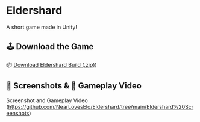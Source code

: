 # Eldershard

A short game made in Unity!

## 🕹️ Download the Game

📦 [Download Eldershard Build (.zip)](https://drive.google.com/file/d/1k7xGRP8uqXcXtXOVYHQ4wjTbCpAyEMQX/view?usp=sharing))

## 📸 Screenshots & 🎥 Gameplay Video

Screenshot and Gameplay Video (https://github.com/NearLovesElo/Eldershard/tree/main/Eldershard%20Screenshots)


